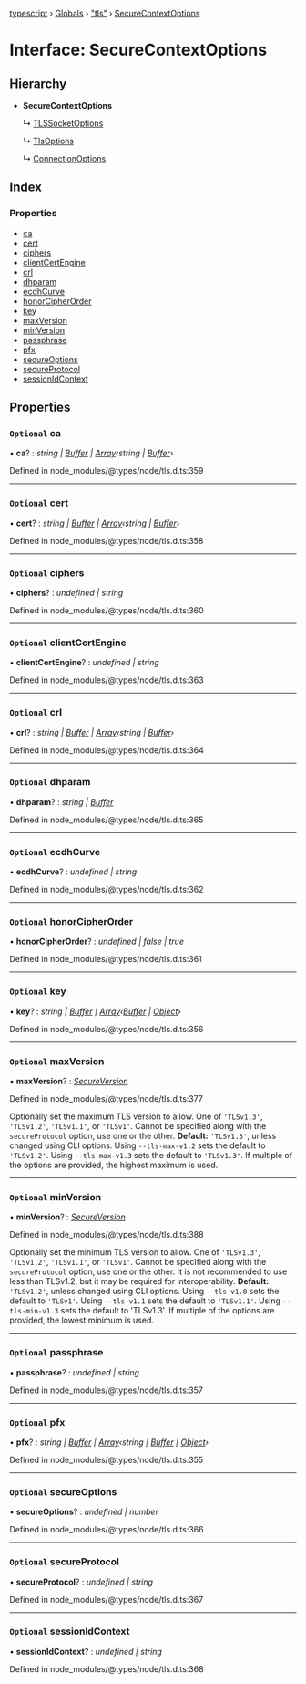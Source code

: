 [typescript](../README.md) › [Globals](../globals.md) › ["tls"](../modules/_tls_.md) › [SecureContextOptions](_tls_.securecontextoptions.md)

# Interface: SecureContextOptions

## Hierarchy

* **SecureContextOptions**

  ↳ [TLSSocketOptions](_tls_.tlssocketoptions.md)

  ↳ [TlsOptions](_tls_.tlsoptions.md)

  ↳ [ConnectionOptions](_tls_.connectionoptions.md)

## Index

### Properties

* [ca](_tls_.securecontextoptions.md#optional-ca)
* [cert](_tls_.securecontextoptions.md#optional-cert)
* [ciphers](_tls_.securecontextoptions.md#optional-ciphers)
* [clientCertEngine](_tls_.securecontextoptions.md#optional-clientcertengine)
* [crl](_tls_.securecontextoptions.md#optional-crl)
* [dhparam](_tls_.securecontextoptions.md#optional-dhparam)
* [ecdhCurve](_tls_.securecontextoptions.md#optional-ecdhcurve)
* [honorCipherOrder](_tls_.securecontextoptions.md#optional-honorcipherorder)
* [key](_tls_.securecontextoptions.md#optional-key)
* [maxVersion](_tls_.securecontextoptions.md#optional-maxversion)
* [minVersion](_tls_.securecontextoptions.md#optional-minversion)
* [passphrase](_tls_.securecontextoptions.md#optional-passphrase)
* [pfx](_tls_.securecontextoptions.md#optional-pfx)
* [secureOptions](_tls_.securecontextoptions.md#optional-secureoptions)
* [secureProtocol](_tls_.securecontextoptions.md#optional-secureprotocol)
* [sessionIdContext](_tls_.securecontextoptions.md#optional-sessionidcontext)

## Properties

### `Optional` ca

• **ca**? : *string | [Buffer](../classes/buffer.md) | [Array](regexpmatcharray.md#array)‹string | [Buffer](../classes/buffer.md)›*

Defined in node_modules/@types/node/tls.d.ts:359

___

### `Optional` cert

• **cert**? : *string | [Buffer](../classes/buffer.md) | [Array](regexpmatcharray.md#array)‹string | [Buffer](../classes/buffer.md)›*

Defined in node_modules/@types/node/tls.d.ts:358

___

### `Optional` ciphers

• **ciphers**? : *undefined | string*

Defined in node_modules/@types/node/tls.d.ts:360

___

### `Optional` clientCertEngine

• **clientCertEngine**? : *undefined | string*

Defined in node_modules/@types/node/tls.d.ts:363

___

### `Optional` crl

• **crl**? : *string | [Buffer](../classes/buffer.md) | [Array](regexpmatcharray.md#array)‹string | [Buffer](../classes/buffer.md)›*

Defined in node_modules/@types/node/tls.d.ts:364

___

### `Optional` dhparam

• **dhparam**? : *string | [Buffer](../classes/buffer.md)*

Defined in node_modules/@types/node/tls.d.ts:365

___

### `Optional` ecdhCurve

• **ecdhCurve**? : *undefined | string*

Defined in node_modules/@types/node/tls.d.ts:362

___

### `Optional` honorCipherOrder

• **honorCipherOrder**? : *undefined | false | true*

Defined in node_modules/@types/node/tls.d.ts:361

___

### `Optional` key

• **key**? : *string | [Buffer](../classes/buffer.md) | [Array](regexpmatcharray.md#array)‹[Buffer](../classes/buffer.md) | [Object](object.md)›*

Defined in node_modules/@types/node/tls.d.ts:356

___

### `Optional` maxVersion

• **maxVersion**? : *[SecureVersion](../modules/_tls_.md#secureversion)*

Defined in node_modules/@types/node/tls.d.ts:377

Optionally set the maximum TLS version to allow. One
of `'TLSv1.3'`, `'TLSv1.2'`, `'TLSv1.1'`, or `'TLSv1'`. Cannot be specified along with the
`secureProtocol` option, use one or the other.
**Default:** `'TLSv1.3'`, unless changed using CLI options. Using
`--tls-max-v1.2` sets the default to `'TLSv1.2'`. Using `--tls-max-v1.3` sets the default to
`'TLSv1.3'`. If multiple of the options are provided, the highest maximum is used.

___

### `Optional` minVersion

• **minVersion**? : *[SecureVersion](../modules/_tls_.md#secureversion)*

Defined in node_modules/@types/node/tls.d.ts:388

Optionally set the minimum TLS version to allow. One
of `'TLSv1.3'`, `'TLSv1.2'`, `'TLSv1.1'`, or `'TLSv1'`. Cannot be specified along with the
`secureProtocol` option, use one or the other.  It is not recommended to use
less than TLSv1.2, but it may be required for interoperability.
**Default:** `'TLSv1.2'`, unless changed using CLI options. Using
`--tls-v1.0` sets the default to `'TLSv1'`. Using `--tls-v1.1` sets the default to
`'TLSv1.1'`. Using `--tls-min-v1.3` sets the default to
'TLSv1.3'. If multiple of the options are provided, the lowest minimum is used.

___

### `Optional` passphrase

• **passphrase**? : *undefined | string*

Defined in node_modules/@types/node/tls.d.ts:357

___

### `Optional` pfx

• **pfx**? : *string | [Buffer](../classes/buffer.md) | [Array](regexpmatcharray.md#array)‹string | [Buffer](../classes/buffer.md) | [Object](object.md)›*

Defined in node_modules/@types/node/tls.d.ts:355

___

### `Optional` secureOptions

• **secureOptions**? : *undefined | number*

Defined in node_modules/@types/node/tls.d.ts:366

___

### `Optional` secureProtocol

• **secureProtocol**? : *undefined | string*

Defined in node_modules/@types/node/tls.d.ts:367

___

### `Optional` sessionIdContext

• **sessionIdContext**? : *undefined | string*

Defined in node_modules/@types/node/tls.d.ts:368
